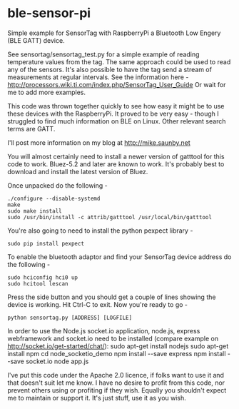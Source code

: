 ble-sensor-pi
=============

Simple example for SensorTag with RaspberryPi a Bluetooth Low Engery (BLE GATT) device.

See sensortag/sensortag_test.py for a simple example of reading temperature values from the tag. The same approach could be used to read any of the sensors.  It's also possible to have the tag send a stream of measurements at regular intervals.  See the information here -
  http://processors.wiki.ti.com/index.php/SensorTag_User_Guide
Or wait for me to add more examples.

This code was thrown together quickly to see how easy it might be to use these devices with the RaspberryPi.  It proved to be very easy - though I struggled to find much information on BLE on Linux.  Other relevant search terms are GATT.

I'll post more information on my blog at http://mike.saunby.net

You will almost certainly need to install a newer version of gatttool for this code to work.  Bluez-5.2 and later are known to work. It's probably best to download and install the latest version of Bluez.

Once unpacked do the following -

    ./configure --disable-systemd
    make
    sudo make install
    sudo /usr/bin/install -c attrib/gatttool /usr/local/bin/gatttool

You're also going to need to install the python pexpect library -

    sudo pip install pexpect

To enable the bluetooth adaptor and find your SensorTag device address do the following -

    sudo hciconfig hci0 up
    sudo hcitool lescan 

Press the side button and you should get a couple of lines showing the device is working. Hit Ctrl-C to exit.  Now you're ready to go -

    python sensortag.py [ADDRESS] [LOGFILE]

In order to use the Node.js socket.io application, node.js, express webframework and socket.io need to be installed (compare example on http://socket.io/get-started/chat/):
    sudo apt-get install nodejs
    sudo apt-get install npm
    cd node_socketio_demo
    npm install --save express
    npm install --save socket.io
    node app.js    


I've put this code under the Apache 2.0 licence, if folks want to use it and that 
doesn't suit let me know.  I have no desire to profit from this code, nor prevent others using or profiting if they wish.  Equally you shouldn't expect me to maintain or support it.  It's just stuff, use it as you wish.
